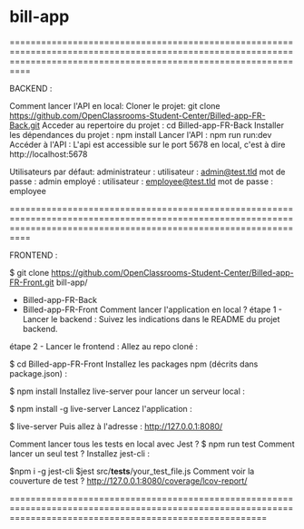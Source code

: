# bill-app

======================================================================================================================================================================

BACKEND :

Comment lancer l'API en local:
Cloner le projet:
git clone https://github.com/OpenClassrooms-Student-Center/Billed-app-FR-Back.git
Acceder au repertoire du projet :
cd Billed-app-FR-Back
Installer les dépendances du projet :
npm install
Lancer l'API :
npm run run:dev
Accéder à l'API :
L'api est accessible sur le port 5678 en local, c'est à dire http://localhost:5678

Utilisateurs par défaut:
administrateur :
utilisateur : admin@test.tld 
mot de passe : admin
employé :
utilisateur : employee@test.tld
mot de passe : employee

======================================================================================================================================================================

FRONTEND :

$ git clone https://github.com/OpenClassrooms-Student-Center/Billed-app-FR-Front.git
bill-app/
   - Billed-app-FR-Back
   - Billed-app-FR-Front
Comment lancer l'application en local ?
étape 1 - Lancer le backend :
Suivez les indications dans le README du projet backend.

étape 2 - Lancer le frontend :
Allez au repo cloné :

$ cd Billed-app-FR-Front
Installez les packages npm (décrits dans package.json) :

$ npm install
Installez live-server pour lancer un serveur local :

$ npm install -g live-server
Lancez l'application :

$ live-server
Puis allez à l'adresse : http://127.0.0.1:8080/

Comment lancer tous les tests en local avec Jest ?
$ npm run test
Comment lancer un seul test ?
Installez jest-cli :

$npm i -g jest-cli
$jest src/__tests__/your_test_file.js
Comment voir la couverture de test ?
http://127.0.0.1:8080/coverage/lcov-report/

=============================================================================================================================================================
